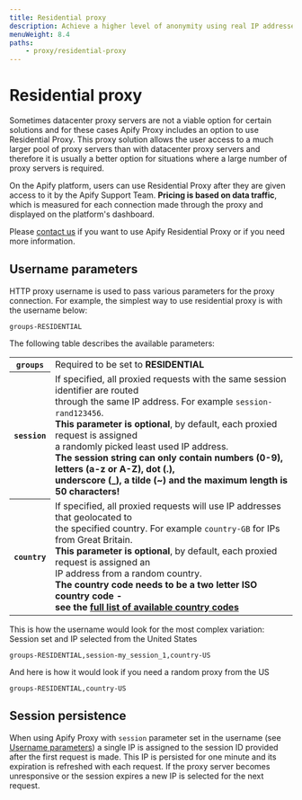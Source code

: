 ```yaml
---
title: Residential proxy
description: Achieve a higher level of anonymity using real IP addresses. Access a wider pool of proxies and reduce blocking by websites' anti-scraping measures.
menuWeight: 8.4
paths:
    - proxy/residential-proxy
---
```


# [](#residential-proxy)Residential proxy

Sometimes datacenter proxy servers are not a viable option for certain solutions and for these cases Apify Proxy includes an option to use Residential Proxy. This proxy solution allows the user access to a much larger pool of proxy servers than with datacenter proxy servers and therefore it is usually a better option for situations where a large number of proxy servers is required.

On the Apify platform, users can use Residential Proxy after they are given access to it by the Apify Support Team. **Pricing is based on data traffic**, which is measured for each connection made through the proxy and displayed on the platform's dashboard.

Please [contact us](https://apify.com/contact) if you want to use Apify Residential Proxy or if you need more information.

## [](#username-parameters)Username parameters

HTTP proxy username is used to pass various parameters for the proxy connection. For example, the simplest way to use residential proxy is with the username below:

    groups-RESIDENTIAL

The following table describes the available parameters:

<table class="table table-bordered table-condensed">
    <tbody>
    <tr>
        <th><code>groups</code></th>
        <td>Required to be set to <strong>RESIDENTIAL</strong></td>
    </tr>
    <tr>
        <th><code>session</code></th>
        <td>
            If specified, all proxied requests with the same session identifier are routed
            <br/>through the same IP address. For example <code>session-rand123456</code>.
            <br /><strong>This parameter is optional</strong>, by default, each proxied request
            is assigned
             <br/>a randomly picked least used IP address.
            <br /><strong>The session string can only contain numbers (0-9), letters (a-z or A-Z), dot (.),
            <br/>underscore (_), a tilde (~) and the maximum length is 50 characters!</strong>
        </td>
    </tr>
    <tr>
        <th><code>country</code></th>
        <td>
            If specified, all proxied requests will use IP addresses that geolocated to
             <br/>the specified country. For example <code>country-GB</code> for IPs from Great Britain.
            <br /><strong>This parameter is optional</strong>, by default, each proxied request
            is assigned an
             <br/>IP address from a random country.
            <br /><strong>The country code needs to be a two letter ISO country code -
             <br/>see the
                <a href="https://en.wikipedia.org/wiki/ISO_3166-1_alpha-2#Officially_assigned_code_elements" target="blank">full list of available country codes</a>
            </strong>
        </td>
    </tr>
    </tbody>
</table>

This is how the username would look for the most complex variation: Session set and IP selected from the United States

    groups-RESIDENTIAL,session-my_session_1,country-US

And here is how it would look if you need a random proxy from the US

    groups-RESIDENTIAL,country-US

## [](#session-persistence)Session persistence

When using Apify Proxy with `session` parameter set in the username (see [Username parameters](#username-parameters)) a single IP is assigned to the session ID provided after the first request is made. This IP is persisted for one minute and its expiration is refreshed with each request. If the proxy server becomes unresponsive or the session expires a new IP is selected for the next request.

